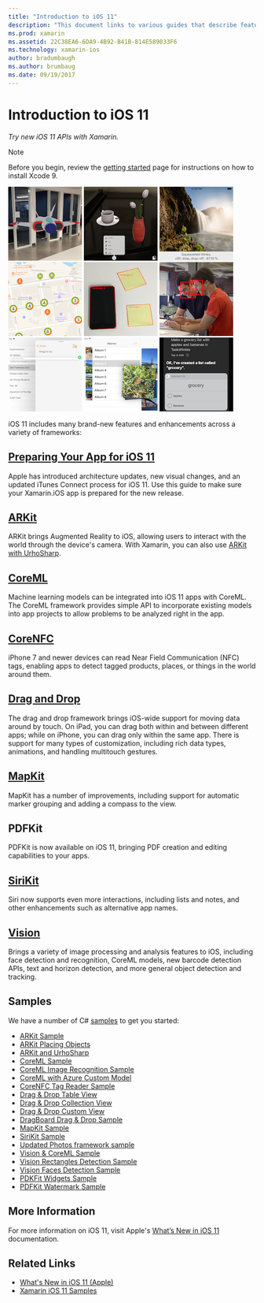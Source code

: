 ```yaml
---
title: "Introduction to iOS 11"
description: "This document links to various guides that describe features of iOS 11, including ARKit, CoreML, MapKit, PDFKit, SiriKit, the Vision framework, and more."
ms.prod: xamarin
ms.assetid: 22C38EA6-6DA9-4B92-B41B-814E589033F6
ms.technology: xamarin-ios
author: bradumbaugh
ms.author: brumbaug
ms.date: 09/19/2017
---
```


# Introduction to iOS 11

_Try new iOS 11 APIs with Xamarin._

> [!NOTE]
> Before you begin, review the [getting started](get-started.md) page for instructions on how to install Xcode 9.

![ARKit Example](images/arkit.png) ![AR Placing Objects](images/arkit2.png) ![CoreML Example](images/coreml.png) ![MapKit Example](images/mapkit.png) ![Vision Rectangles Example](images/vision1.png) ![Vision Faces Example](images/vision2.png) ![Drag and Drop Example](images/drag-drop.png) ![Drag and Drop Example](images/drag-drop2.png) ![SiriKit Example](images/sirikit.png)

iOS 11 includes many brand-new features and enhancements across a variety of frameworks:

## [Preparing Your App for iOS 11](updating-your-app/index.md)

Apple has introduced architecture updates, new visual changes, and an updated iTunes Connect process for iOS 11. Use this guide to make sure your Xamarin.iOS app is prepared for the new release.

## [ARKit](arkit/index.md)

ARKit brings Augmented Reality to iOS, allowing users to interact with the world through the device's camera.
With Xamarin, you can also use [ARKit with UrhoSharp](arkit/urhosharp.md).

## [CoreML](coreml.md)

Machine learning models can be integrated into iOS 11 apps with CoreML. The CoreML framework provides simple API to incorporate existing models into app projects to allow problems to be analyzed right in the app.

## [CoreNFC](corenfc.md)

iPhone 7 and newer devices can read Near Field Communication (NFC) tags,
enabling apps to detect tagged products, places, or things in the
world around them.

## [Drag and Drop](drag-and-drop.md)

The drag and drop framework brings iOS-wide support for moving data around by touch. On iPad, you can drag both within and between different apps; while on iPhone, you can drag only within the same app. There is support for many types of customization, including rich data types, animations, and handling multitouch gestures.

## [MapKit](mapkit.md)

MapKit has a number of improvements, including support for automatic marker grouping
and adding a compass to the view.

## PDFKit

PDFKit is now available on iOS 11, bringing PDF creation and editing capabilities to your apps.

## [SiriKit](sirikit.md)

Siri now supports even more interactions, including lists and notes, and other enhancements such as alternative app names.

## [Vision](vision.md)

Brings a variety of image processing and analysis features to iOS, including face detection and recognition, CoreML models, new barcode detection APIs, text and horizon detection, and more general object detection and tracking.

## Samples

We have a number of C# [samples](https://developer.xamarin.com/samples/ios/iOS11/) to get you started:

* [ARKit Sample](https://developer.xamarin.com/samples/monotouch/ios11/ARKitSample/)
* [ARKit Placing Objects](https://developer.xamarin.com/samples/monotouch/ios11/ARKitPlacingObjects/)
* [ARKit and UrhoSharp](arkit/urhosharp.md)
* [CoreML Sample](https://developer.xamarin.com/samples/monotouch/ios11/CoreML)
* [CoreML Image Recognition Sample](https://developer.xamarin.com/samples/monotouch/ios11/CoreMLImageRecognition)
* [CoreML with Azure Custom Model](https://developer.xamarin.com/samples/monotouch/ios11/CoreMLAzureModel)
* [CoreNFC Tag Reader Sample](https://developer.xamarin.com/samples/monotouch/ios11/NFCTagReader/)
* [Drag & Drop Table View](https://developer.xamarin.com/samples/monotouch/ios11/DragAndDropTableView)
* [Drag & Drop Collection View](https://developer.xamarin.com/samples/monotouch/ios11/DragAndDropCollectionView)
* [Drag & Drop Custom View](https://developer.xamarin.com/samples/monotouch/ios11/DragAndDropCustomView)
* [DragBoard Drag & Drop Sample](https://developer.xamarin.com/samples/monotouch/ios11/DragAndDropDragBoard)
* [MapKit Sample](https://developer.xamarin.com/samples/monotouch/ios11/MapKitSample)
* [SiriKit Sample](https://developer.xamarin.com/samples/monotouch/ios11/SiriKitSample/)
* [Updated Photos framework sample](https://developer.xamarin.com/samples/monotouch/ios11/SamplePhotoApp/)
* [Vision & CoreML Sample](https://developer.xamarin.com/samples/monotouch/ios11/CoreMLVision)
* [Vision Rectangles Detection Sample](https://developer.xamarin.com/samples/monotouch/ios11/VisionRects)
* [Vision Faces Detection Sample](https://developer.xamarin.com/samples/monotouch/ios11/VisionFaces)
* [PDKFit Widgets Sample](https://developer.xamarin.com/samples/monotouch/ios11/PDFAnnotationWidgetsAdvanced)
* [PDFKit Watermark Sample](https://developer.xamarin.com/samples/monotouch/ios11/PDFDocumentWatermark)

## More Information

For more information on iOS 11, visit Apple's [What’s New in iOS 11](https://developer.apple.com/ios/) documentation.


## Related Links

- [What's New in iOS 11 (Apple)](https://developer.apple.com/ios/)
- [Xamarin iOS 11 Samples](https://developer.xamarin.com/samples/ios/iOS11/)
